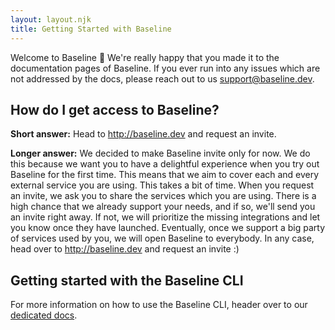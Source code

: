 ```yaml
---
layout: layout.njk
title: Getting Started with Baseline
---
```


Welcome to Baseline 🎉 We're really happy that you made it to the documentation pages of Baseline. 
If you ever run into any issues which are not addressed by the docs, please reach out to us [support@baseline.dev](mailto:support@baseline.dev).  

## How do I get access to Baseline?

**Short answer:** 
Head to http://baseline.dev and request an invite.

**Longer answer:** 
We decided to make Baseline invite only for now. 
We do this because we want you to have a delightful experience when you try out Baseline for the first time.
This means that we aim to cover each and every external service you are using. This takes a bit of time. 
When you request an invite, we ask you to share the services which you are using. 
There is a high chance that we already support your needs, and if so, we'll send you an invite right away.
If not, we will prioritize the missing integrations and let you know once they have launched.
Eventually, once we support a big party of services used by you, we will open Baseline to everybody.
In any case, head over to http://baseline.dev and request an invite :)

## Getting started with the Baseline CLI

For more information on how to use the Baseline CLI, header over to our [dedicated docs](/getting-started/cli.html).